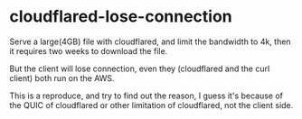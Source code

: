 # cloudflared-lose-connection

Serve a large(4GB) file with cloudflared, and limit the bandwidth to 4k, then it requires two weeks to download the file.

But the client will lose connection, even they (cloudflared and the curl client) both run on the AWS.

This is a reproduce, and try to find out the reason, I guess it's because of the QUIC of cloudflared or other limitation of cloudflared, not the client side.
